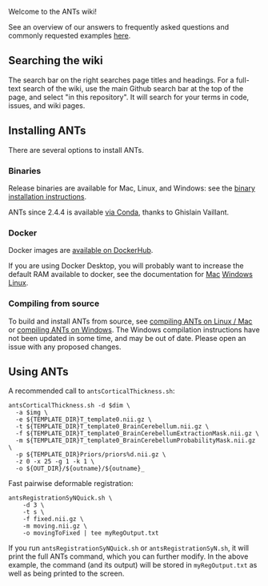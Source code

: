 Welcome to the ANTs wiki!

See an overview of our answers to frequently asked questions and commonly requested examples [here](https://github.com/stnava/ANTsTutorial/blob/master/handout/antsGithubExamples.Rmd).

## Searching the wiki

The search bar on the right searches page titles and headings. For a full-text search of the wiki, use the main Github search bar at the top of the page, and select "in this repository". It will search for your terms in code, issues, and wiki pages.

## Installing ANTs

There are several options to install ANTs.

### Binaries

Release binaries are available for Mac, Linux, and Windows: see the [binary installation instructions](https://github.com/ANTsX/ANTs/wiki/Installing-ANTs-release-binaries). 

ANTs since 2.4.4 is available [via Conda](https://anaconda.org/aramislab/ants), thanks to Ghislain Vaillant.


### Docker

Docker images are [available on DockerHub](https://hub.docker.com/repository/docker/antsx/ants/tags).

If you are using Docker Desktop, you will probably want to increase the default RAM available to docker, see the documentation for [Mac](https://docs.docker.com/desktop/settings/mac/) [Windows](https://docs.docker.com/desktop/settings/windows/) [Linux](https://docs.docker.com/desktop/settings/linux/).


### Compiling from source

To build and install ANTs from source, see [compiling ANTs on Linux / Mac](https://github.com/ANTsX/ANTs/wiki/Compiling-ANTs-on-Linux-and-Mac-OS) or [compiling ANTs on Windows](https://github.com/ANTsX/ANTs/wiki/Compiling-ANTs-on-Windows-10). The Windows compilation instructions have not been updated in some time, and may be out of date. Please open an issue with any proposed changes.


## Using ANTs

A recommended call to `antsCorticalThickness.sh`:
```
antsCorticalThickness.sh -d $dim \
  -a $img \
  -e ${TEMPLATE_DIR}T_template0.nii.gz \
  -t ${TEMPLATE_DIR}T_template0_BrainCerebellum.nii.gz \
  -f ${TEMPLATE_DIR}T_template0_BrainCerebellumExtractionMask.nii.gz \
  -m ${TEMPLATE_DIR}T_template0_BrainCerebellumProbabilityMask.nii.gz \
  -p ${TEMPLATE_DIR}Priors/priors%d.nii.gz \
  -z 0 -x 25 -g 1 -k 1 \
  -o ${OUT_DIR}/${outname}/${outname}_
```

Fast pairwise deformable registration:

```
antsRegistrationSyNQuick.sh \
    -d 3 \
    -t s \
    -f fixed.nii.gz \
    -m moving.nii.gz \
    -o movingToFixed | tee myRegOutput.txt
```

If you run `antsRegistrationSyNQuick.sh` or `antsRegistrationSyN.sh`, it will print the full ANTs command, which you can further modify. In the above example, the command (and its output) will be stored in `myRegOutput.txt` as well as being printed to the screen.